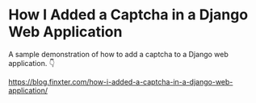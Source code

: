 # How I Added a Captcha in a Django Web Application

A sample demonstration of how to add a captcha to a Django web application. 👇 

https://blog.finxter.com/how-i-added-a-captcha-in-a-django-web-application/
